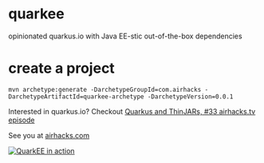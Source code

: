 # quarkee

opinionated quarkus.io with Java EE-stic out-of-the-box dependencies

# create a project

```
mvn archetype:generate -DarchetypeGroupId=com.airhacks -DarchetypeArtifactId=quarkee-archetype -DarchetypeVersion=0.0.1
```

Interested in quarkus.io? Checkout [Quarkus and ThinJARs, #33 airhacks.tv episode](http://airhacks.fm/#episode_33) 

See you at [airhacks.com](http://airhacks.com)

[![QuarkEE in action](https://i.ytimg.com/vi/2X1wGHyHvA4/mqdefault.jpg)](https://www.youtube.com/embed/2X1wGHyHvA4?rel=0)
